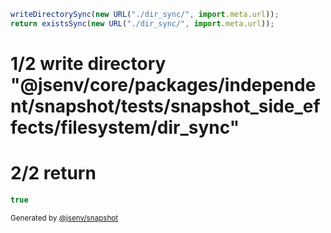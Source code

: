 ```js
writeDirectorySync(new URL("./dir_sync/", import.meta.url));
return existsSync(new URL("./dir_sync/", import.meta.url));
```

# 1/2 write directory "@jsenv/core/packages/independent/snapshot/tests/snapshot_side_effects/filesystem/dir_sync"

# 2/2 return

```js
true
```

<sub>
  Generated by <a href="https://github.com/jsenv/core/tree/main/packages/independent/snapshot">@jsenv/snapshot</a>
</sub>
